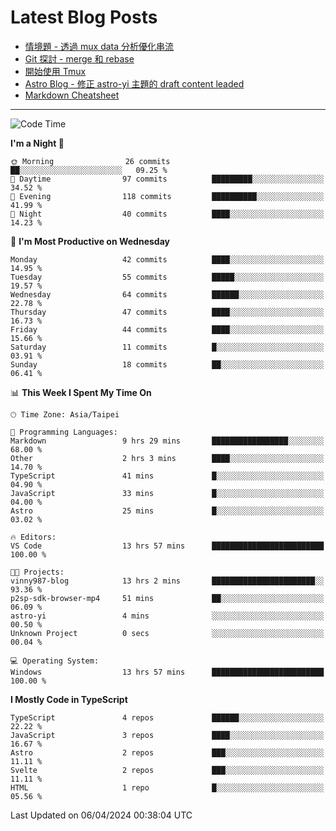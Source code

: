 # Latest Blog Posts
<!-- BLOG-POST-LIST:START -->
- [情境題 - 透過 mux data 分析優化串流](https://blog.vinny987.xyz/blog/2024/case-study-optimizing-streaming-through-mux-data-analysis/)
- [Git 探討 - merge 和 rebase](https://blog.vinny987.xyz/blog/2024/exploring-git-merge-and-rebase/)
- [開始使用 Tmux](https://blog.vinny987.xyz/blog/2024/start-using-tmux/)
- [Astro Blog - 修正 astro-yi 主題的 draft content leaded](https://blog.vinny987.xyz/blog/2024/astro-blog-fixed-the-issue-of-draft-content-leakage-in-the-astro-yi-theme/)
- [Markdown Cheatsheet](https://blog.vinny987.xyz/blog/2024/markdown-cheatsheet/)
<!-- BLOG-POST-LIST:END -->

---

<!--START_SECTION:waka-->
![Code Time](http://img.shields.io/badge/Code%20Time-21%20hrs%2058%20mins-blue)

**I'm a Night 🦉** 

```text
🌞 Morning                26 commits          ██░░░░░░░░░░░░░░░░░░░░░░░   09.25 % 
🌆 Daytime                97 commits          █████████░░░░░░░░░░░░░░░░   34.52 % 
🌃 Evening                118 commits         ██████████░░░░░░░░░░░░░░░   41.99 % 
🌙 Night                  40 commits          ████░░░░░░░░░░░░░░░░░░░░░   14.23 % 
```
📅 **I'm Most Productive on Wednesday** 

```text
Monday                   42 commits          ████░░░░░░░░░░░░░░░░░░░░░   14.95 % 
Tuesday                  55 commits          █████░░░░░░░░░░░░░░░░░░░░   19.57 % 
Wednesday                64 commits          ██████░░░░░░░░░░░░░░░░░░░   22.78 % 
Thursday                 47 commits          ████░░░░░░░░░░░░░░░░░░░░░   16.73 % 
Friday                   44 commits          ████░░░░░░░░░░░░░░░░░░░░░   15.66 % 
Saturday                 11 commits          █░░░░░░░░░░░░░░░░░░░░░░░░   03.91 % 
Sunday                   18 commits          ██░░░░░░░░░░░░░░░░░░░░░░░   06.41 % 
```


📊 **This Week I Spent My Time On** 

```text
🕑︎ Time Zone: Asia/Taipei

💬 Programming Languages: 
Markdown                 9 hrs 29 mins       █████████████████░░░░░░░░   68.00 % 
Other                    2 hrs 3 mins        ████░░░░░░░░░░░░░░░░░░░░░   14.70 % 
TypeScript               41 mins             █░░░░░░░░░░░░░░░░░░░░░░░░   04.90 % 
JavaScript               33 mins             █░░░░░░░░░░░░░░░░░░░░░░░░   04.00 % 
Astro                    25 mins             █░░░░░░░░░░░░░░░░░░░░░░░░   03.02 % 

🔥 Editors: 
VS Code                  13 hrs 57 mins      █████████████████████████   100.00 % 

🐱‍💻 Projects: 
vinny987-blog            13 hrs 2 mins       ███████████████████████░░   93.36 % 
p2sp-sdk-browser-mp4     51 mins             ██░░░░░░░░░░░░░░░░░░░░░░░   06.09 % 
astro-yi                 4 mins              ░░░░░░░░░░░░░░░░░░░░░░░░░   00.50 % 
Unknown Project          0 secs              ░░░░░░░░░░░░░░░░░░░░░░░░░   00.04 % 

💻 Operating System: 
Windows                  13 hrs 57 mins      █████████████████████████   100.00 % 
```

**I Mostly Code in TypeScript** 

```text
TypeScript               4 repos             ██████░░░░░░░░░░░░░░░░░░░   22.22 % 
JavaScript               3 repos             ████░░░░░░░░░░░░░░░░░░░░░   16.67 % 
Astro                    2 repos             ███░░░░░░░░░░░░░░░░░░░░░░   11.11 % 
Svelte                   2 repos             ███░░░░░░░░░░░░░░░░░░░░░░   11.11 % 
HTML                     1 repo              █░░░░░░░░░░░░░░░░░░░░░░░░   05.56 % 
```




 Last Updated on 06/04/2024 00:38:04 UTC
<!--END_SECTION:waka-->

<!--
**vincent97277/vincent97277** is a ✨ _special_ ✨ repository because its `README.md` (this file) appears on your GitHub profile.

Here are some ideas to get you started:

- 🔭 I’m currently working on ...
- 🌱 I’m currently learning ...
- 👯 I’m looking to collaborate on ...
- 🤔 I’m looking for help with ...
- 💬 Ask me about ...
- 📫 How to reach me: ...
- 😄 Pronouns: ...
- ⚡ Fun fact: ...
-->
